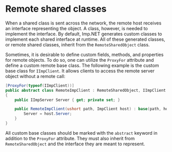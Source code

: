 # Remote shared classes

When a shared class is sent across the network, the remote host receives an interface representing the object. A class, however, is needed to implement the interface. By default, Imp.NET generates custom classes to implement each shared interface at runtime. All of these generated classes, or remote shared classes, inherit from the `RemoteSharedObject` class.

Sometimes, it is desirable to define custom fields, methods, and properties for remote objects. To do so, one can utilize the `ProxyFor` attribute and define a custom remote base class. The following example is the custom base class for `IImpClient`. It allows clients to access the remote server object without a remote call:
```csharp
[ProxyFor(typeof(IImpClient))]
public abstract class RemoteImpClient : RemoteSharedObject, IImpClient
{
	public IImpServer Server { get; private set; }

	public RemoteImpClient(ushort path, ImpClient host) : base(path, host) {
		Server = host.Server;
	}
}
```
All custom base classes should be marked with the `abstract` keyword in addition to the `ProxyFor` attribute. They must also inherit from `RemoteSharedObject` and the interface they are meant to represent.